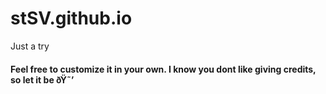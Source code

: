 # stSV.github.io
Just a try

#### Feel free to customize it in your own. I know you dont like giving credits, so let it be ðŸ˜’
